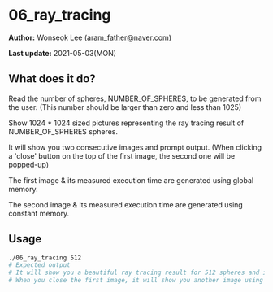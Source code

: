 # 06_ray_tracing

**Author:** Wonseok Lee (aram_father@naver.com)

**Last update:** 2021-05-03(MON)

## What does it do?

Read the number of spheres, NUMBER_OF_SPHERES, to be generated from the user.
(This number should be larger than zero and less than 1025)

Show 1024 * 1024 sized pictures representing the ray tracing result of NUMBER_OF_SPHERES spheres.

It will show you two consecutive images and prompt output.
(When clicking a 'close' button on the top of the first image, the second one will be popped-up)

The first image & its measured execution time are generated using global memory.

The second image & its measured execution time are generated using constant memory.

## Usage

```bash
./06_ray_tracing 512
# Expected output
# It will show you a beautiful ray tracing result for 512 spheres and its execution time(using global memory)
# When you close the first image, it will show you another image using constant memory
```